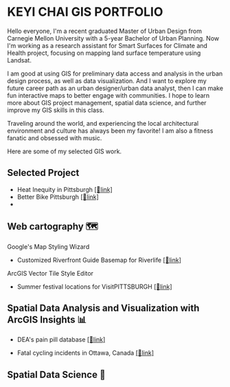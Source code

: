 # KEYI CHAI GIS PORTFOLIO
Hello everyone, I'm a recent graduated Master of Urban Design from Carnegie Mellon University with a 5-year Bachelor of Urban Planning. Now I'm working as a research assistant for Smart Surfaces for Climate and Health project, focusing on mapping land surface temperature using Landsat.

I am good at using GIS for preliminary data access and analysis in the urban design process, as well as data visualization. And I want to explore my future career path as an urban designer/urban data analyst, then I can make fun interactive maps to better engage with communities. I hope to learn more about GIS project management, spatial data science, and further improve my GIS skills in this class. 

Traveling around the world, and experiencing the local architectural environment and culture has always been my favorite! I am also a fitness fanatic and obsessed with music. 

Here are some of my selected GIS work.

## Selected Project

- Heat Inequity in Pittsburgh [[🔗link]](https://keyichai.github.io/keyi-gis-portolio/insights_heat.html)
- Better Bike Pittsburgh [[🔗link]](https://storymaps.arcgis.com/stories/cdf40d1c2be3452fb1b7af2230e2f524)
- 
## Web cartography 🗺

 Google's Map Styling Wizard
 
- Customized Riverfront Guide Basemap for Riverlife [[🔗link]](https://keyichai.github.io/keyi-gis-portolio/CustomizedMapRiverlife.html)

 ArcGIS Vector Tile Style Editor
 
- Summer festival locations for VisitPITTSBURGH [[🔗link]](https://keyichai.github.io/keyi-gis-portolio/SummerFestDemo.html)

## Spatial Data Analysis and Visualization with ArcGIS Insights 📊

- DEA's pain pill database [[🔗link]](https://keyichai.github.io/keyi-gis-portolio/insights_dea.html)

- Fatal cycling incidents in Ottawa, Canada  [[🔗link]](https://keyichai.github.io/keyi-gis-portolio/insights_ottawa.html)

## Spatial Data Science 🧠

